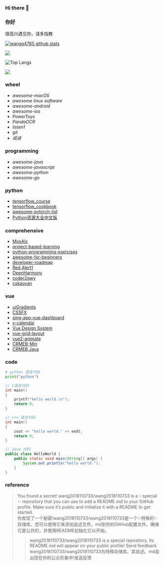 ### Hi there 👋

<!--
**wang2018110733/wang2018110733** is a ✨ _special_ ✨ repository because its `README.md` (this file) appears on your GitHub profile.

Here are some ideas to get you started:

- 🔭 I’m currently working on ...
- 🌱 I’m currently learning ...
- 👯 I’m looking to collaborate on ...
- 🤔 I’m looking for help with ...
- 💬 Ask me about ...
- 📫 How to reach me: ...
- 😄 Pronouns: ...
- ⚡ Fun fact: ...
-->
### 你好
很高兴遇见你，请多指教

[![wangq4765 github stats](https://github-readme-stats.vercel.app/api?username=wangq4765)](//www.tianheyu.top)

<img src="https://github-readme-stats.vercel.app/api?username=saviomartin&show_icons=true&theme=radical&title_color=8E2DE2&text_color=fff&icon_color=8E2DE2">

![Top Langs](https://github-readme-stats.vercel.app/api/top-langs/?username=saviomartin&theme=radical&title_color=8E2DE2&text_color=fff)

<img src="https://github.com/saviomartin/saviomartin/blob/master/assets/repo.png?raw=true">

### wheel

- *awesome-macOS*  
- *awesome linux software*  
- *awesome-android*  
- *awesome-ios*  
- *PowerToys*  
- *PandaOCR*
- *listen1*
- *git*
- *阅读*

### programming
- *awesome-java*  
- *awesome-javascript*
- *awesome-python*  
- *awesome-go*  

### python
- [tensorflow_course](https://github.com/nfmcclure/tensorflow_cookbook)  
- [tensorflow_cookbook](https://github.com/nfmcclure/tensorflow_cookbook)  
- [awesome-pytorch-list](https://github.com/bharathgs/Awesome-pytorch-list)  
- [Python资源大全中文版](https://github.com/jobbole/awesome-python-cn)  

### comprehensive
- [MosAIc](https://microsoft.github.io/art/)  
- [project-based-learning](https://github.com/tuvtran/project-based-learning)  
- [python-programming-exercises](https://github.com/zhiwehu/Python-programming-exercises) 
- [awesome-for-beginners](https://github.com/MunGell/awesome-for-beginners)  
- [developer-roadmap](https://github.com/kamranahmedse/developer-roadmap)  
- [Red Alert1](https://github.com/electronicarts/CnC_Remastered_Collection)  
- [OpenHarmony](https://gitee.com/openharmony/docs/blob/master/readme/%E5%86%85%E6%A0%B8%E5%AD%90%E7%B3%BB%E7%BB%9FREADME.md) 
- [coder2gwy](https://github.com/coder2gwy/coder2gwy)  
- [cskaoyan](https://github.com/csseky/cskaoyan)  

### vue
- [uiGradients](https://github.com/ghosh/uiGradients) 
- [CSSFX](https://github.com/jolaleye/cssfx) 
- [sing-app-vue-dashboard](https://github.com/flatlogic/sing-app-vue-dashboard) 
- [v-calendar](https://github.com/nathanreyes/v-calendar) 
- [Vue Design System](https://github.com/viljamis/vue-design-system) 
- [vue-grid-layout](https://github.com/jbaysolutions/vue-grid-layout) 
- [vue2-animate](https://github.com/asika32764/vue2-animate) 
- [CRMEB-Min](https://gitee.com/ZhongBangKeJi/CRMEB-Min) 
- [CRMEB Java](https://gitee.com/ZhongBangKeJi/crmeb_java) 

### code

```python
# python 语言代码
print("python")
```

```c
// C语言代码
int main() 
{
    printf("hello world.\n");
    return 0;
}
```

```cpp
// c++ 语言代码
int main()
{
    cout << "hello world." << endl; 
    return 0;
}
```

```java
// Java 代码
public class HelloWorld {
    public static void main(String[] args) {
        System.out.println("hello world.");
    }
}
```

### reference
>You found a secret! wang2018110733/wang2018110733 is a ✨special ✨ repository that you can use to add a README.md to your GitHub profile. Make sure it’s public and initialize it with a README to get started.  
>你发现了一个秘密!wang2018110733/wang2018110733是一个✨特殊的✨存储库，您可以使用它来添加自述文件。md到你的GitHub配置文件。确保它是公共的，并使用README初始化它以开始。
>>wang2018110733/wang2018110733 is a special repository. Its README.md will appear on your public profile! Send feedback
>>wang2018110733/wang2018110733为特殊存储库。其自述。md会出现在你的公众形象中!发送反馈


